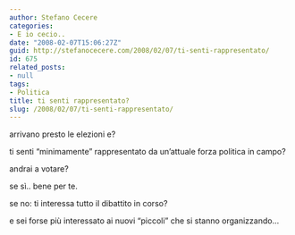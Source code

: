 ```yaml
---
author: Stefano Cecere
categories:
- E io cecio..
date: "2008-02-07T15:06:27Z"
guid: http://stefanocecere.com/2008/02/07/ti-senti-rappresentato/
id: 675
related_posts:
- null
tags:
- Politica
title: ti senti rappresentato?
slug: /2008/02/07/ti-senti-rappresentato/
---
```


arrivano presto le elezioni e?

ti senti &#8220;minimamente&#8221; rappresentato da un&#8217;attuale forza politica in campo?
  
andrai a votare?

se sì.. bene per te.

se no: ti interessa tutto il dibattito in corso?
  
e sei forse più interessato ai nuovi &#8220;piccoli&#8221; che si stanno organizzando&#8230;